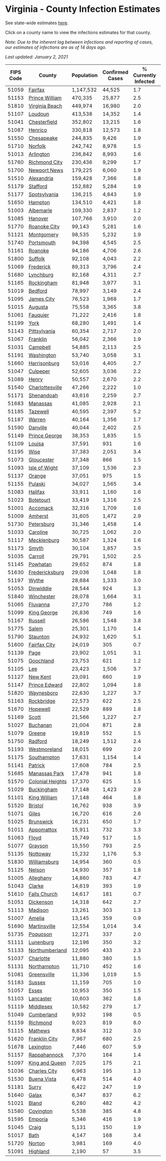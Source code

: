 # Virginia - County Infection Estimates

See state-wide estimates [here](/infections/us-va).

Click on a county name to view the infections estimates for that county.

*Note: Due to the inherent lag between infections and reporting of cases, our estimates of infections are as of 14 days ago.*

*Last updated: January 2, 2021*

|   FIPS Code |                               County |   Population |   Confirmed Cases |   % Currently Infected |   % Total Infected |
|-------------|--------------------------------------|--------------|-------------------|------------------------|--------------------|
|       51059 |                   [Fairfax](fairfax) |    1,147,532 |            44,525 |                    1.7 |               14.5 |
|       51153 |     [Prince William](prince-william) |      470,335 |            25,877 |                    2.5 |               20.0 |
|       51810 |     [Virginia Beach](virginia-beach) |      449,974 |            16,980 |                    2.0 |               11.9 |
|       51107 |                   [Loudoun](loudoun) |      413,538 |            14,352 |                    1.4 |               12.3 |
|       51041 |         [Chesterfield](chesterfield) |      352,802 |            13,215 |                    1.6 |               12.7 |
|       51087 |                   [Henrico](henrico) |      330,818 |            12,573 |                    1.8 |               13.2 |
|       51550 |             [Chesapeake](chesapeake) |      244,835 |             9,426 |                    1.9 |               12.5 |
|       51710 |                   [Norfolk](norfolk) |      242,742 |             8,978 |                    1.5 |               12.0 |
|       51013 |               [Arlington](arlington) |      236,842 |             8,993 |                    1.6 |               14.2 |
|       51760 |       [Richmond City](richmond-city) |      230,436 |             9,299 |                    1.7 |               13.9 |
|       51700 |         [Newport News](newport-news) |      179,225 |             6,060 |                    1.9 |               10.8 |
|       51510 |             [Alexandria](alexandria) |      159,428 |             7,366 |                    1.8 |               17.8 |
|       51179 |                 [Stafford](stafford) |      152,882 |             5,284 |                    1.9 |               11.7 |
|       51177 |         [Spotsylvania](spotsylvania) |      136,215 |             4,843 |                    1.9 |               11.9 |
|       51650 |                   [Hampton](hampton) |      134,510 |             4,421 |                    1.8 |               10.4 |
|       51003 |               [Albemarle](albemarle) |      109,330 |             2,837 |                    1.2 |                8.5 |
|       51085 |                   [Hanover](hanover) |      107,766 |             3,910 |                    2.0 |               11.5 |
|       51770 |         [Roanoke City](roanoke-city) |       99,143 |             5,281 |                    1.6 |               16.6 |
|       51121 |             [Montgomery](montgomery) |       98,535 |             5,232 |                    1.9 |               16.2 |
|       51740 |             [Portsmouth](portsmouth) |       94,398 |             4,545 |                    2.5 |               16.0 |
|       51161 |                   [Roanoke](roanoke) |       94,186 |             4,706 |                    2.6 |               15.2 |
|       51800 |                   [Suffolk](suffolk) |       92,108 |             4,043 |                    2.2 |               14.5 |
|       51069 |               [Frederick](frederick) |       89,313 |             3,796 |                    2.4 |               13.7 |
|       51680 |               [Lynchburg](lynchburg) |       82,168 |             4,311 |                    2.7 |               16.0 |
|       51165 |             [Rockingham](rockingham) |       81,948 |             3,977 |                    3.1 |               16.3 |
|       51019 |                   [Bedford](bedford) |       78,997 |             3,149 |                    2.4 |               12.0 |
|       51095 |             [James City](james-city) |       76,523 |             1,968 |                    1.7 |                8.7 |
|       51015 |                   [Augusta](augusta) |       75,558 |             3,365 |                    3.8 |               13.4 |
|       51061 |                 [Fauquier](fauquier) |       71,222 |             2,416 |                    1.8 |               11.4 |
|       51199 |                         [York](york) |       68,280 |             1,491 |                    1.4 |                7.0 |
|       51143 |         [Pittsylvania](pittsylvania) |       60,354 |             2,717 |                    2.0 |               13.6 |
|       51067 |                 [Franklin](franklin) |       56,042 |             2,366 |                    1.9 |               12.7 |
|       51031 |                 [Campbell](campbell) |       54,885 |             2,113 |                    2.5 |               11.3 |
|       51191 |             [Washington](washington) |       53,740 |             3,058 |                    3.1 |               16.8 |
|       51660 |         [Harrisonburg](harrisonburg) |       53,016 |             4,405 |                    2.7 |               30.3 |
|       51047 |                 [Culpeper](culpeper) |       52,605 |             3,036 |                    2.2 |               20.6 |
|       51089 |                       [Henry](henry) |       50,557 |             2,670 |                    2.2 |               16.4 |
|       51540 |   [Charlottesville](charlottesville) |       47,266 |             2,222 |                    1.0 |               15.2 |
|       51171 |             [Shenandoah](shenandoah) |       43,616 |             2,259 |                    2.7 |               18.0 |
|       51683 |                 [Manassas](manassas) |       41,085 |             2,928 |                    2.1 |               28.8 |
|       51185 |                 [Tazewell](tazewell) |       40,595 |             2,397 |                    5.2 |               17.1 |
|       51187 |                     [Warren](warren) |       40,164 |             1,356 |                    1.7 |               11.3 |
|       51590 |                 [Danville](danville) |       40,044 |             2,402 |                    2.5 |               18.4 |
|       51149 |       [Prince George](prince-george) |       38,353 |             1,835 |                    1.5 |               15.4 |
|       51109 |                     [Louisa](louisa) |       37,591 |               931 |                    1.6 |                8.0 |
|       51195 |                         [Wise](wise) |       37,383 |             2,051 |                    3.4 |               16.3 |
|       51073 |             [Gloucester](gloucester) |       37,348 |               866 |                    1.5 |                7.3 |
|       51093 |       [Isle of Wight](isle-of-wight) |       37,109 |             1,536 |                    2.3 |               13.9 |
|       51137 |                     [Orange](orange) |       37,051 |               975 |                    1.5 |                8.4 |
|       51155 |                   [Pulaski](pulaski) |       34,027 |             1,565 |                    3.4 |               13.3 |
|       51083 |                   [Halifax](halifax) |       33,911 |             1,160 |                    1.6 |               10.5 |
|       51023 |               [Botetourt](botetourt) |       33,419 |             1,316 |                    2.5 |               12.1 |
|       51001 |                 [Accomack](accomack) |       32,316 |             1,709 |                    1.6 |               24.0 |
|       51009 |                   [Amherst](amherst) |       31,605 |             1,472 |                    2.9 |               14.0 |
|       51730 |             [Petersburg](petersburg) |       31,346 |             1,458 |                    1.4 |               15.0 |
|       51033 |                 [Caroline](caroline) |       30,725 |             1,062 |                    2.0 |               10.9 |
|       51117 |           [Mecklenburg](mecklenburg) |       30,587 |             1,324 |                    1.6 |               15.2 |
|       51173 |                       [Smyth](smyth) |       30,104 |             1,857 |                    3.5 |               17.9 |
|       51035 |                   [Carroll](carroll) |       29,791 |             1,502 |                    2.5 |               16.3 |
|       51145 |                 [Powhatan](powhatan) |       29,652 |               874 |                    1.8 |                8.9 |
|       51630 |     [Fredericksburg](fredericksburg) |       29,036 |             1,048 |                    1.8 |               12.5 |
|       51197 |                       [Wythe](wythe) |       28,684 |             1,333 |                    3.0 |               13.9 |
|       51053 |               [Dinwiddie](dinwiddie) |       28,544 |               924 |                    1.3 |               10.3 |
|       51840 |             [Winchester](winchester) |       28,078 |             1,664 |                    3.1 |               19.7 |
|       51065 |                 [Fluvanna](fluvanna) |       27,270 |               786 |                    1.2 |                9.7 |
|       51099 |           [King George](king-george) |       26,836 |               749 |                    1.6 |                8.7 |
|       51167 |                   [Russell](russell) |       26,586 |             1,548 |                    3.8 |               17.1 |
|       51775 |                       [Salem](salem) |       25,301 |             1,170 |                    1.4 |               14.3 |
|       51790 |                 [Staunton](staunton) |       24,932 |             1,620 |                    5.1 |               19.6 |
|       51600 |         [Fairfax City](fairfax-city) |       24,019 |               305 |                    0.7 |                4.7 |
|       51139 |                         [Page](page) |       23,902 |             1,051 |                    3.1 |               15.9 |
|       51075 |               [Goochland](goochland) |       23,753 |               621 |                    1.2 |                9.5 |
|       51105 |                           [Lee](lee) |       23,423 |             1,506 |                    3.7 |               19.0 |
|       51127 |                 [New Kent](new-kent) |       23,091 |               660 |                    1.9 |                9.0 |
|       51147 |       [Prince Edward](prince-edward) |       22,802 |             1,094 |                    1.8 |               16.6 |
|       51820 |             [Waynesboro](waynesboro) |       22,630 |             1,227 |                    3.7 |               16.4 |
|       51163 |             [Rockbridge](rockbridge) |       22,573 |               622 |                    2.5 |                8.1 |
|       51670 |                 [Hopewell](hopewell) |       22,529 |               889 |                    1.8 |               13.0 |
|       51169 |                       [Scott](scott) |       21,566 |             1,227 |                    2.7 |               17.1 |
|       51027 |                 [Buchanan](buchanan) |       21,004 |               871 |                    2.8 |               11.8 |
|       51079 |                     [Greene](greene) |       19,819 |               552 |                    1.5 |                8.9 |
|       51750 |                   [Radford](radford) |       18,249 |             1,512 |                    2.4 |               25.3 |
|       51193 |         [Westmoreland](westmoreland) |       18,015 |               699 |                    2.0 |               13.0 |
|       51175 |           [Southampton](southampton) |       17,631 |             1,154 |                    1.4 |               22.8 |
|       51141 |                   [Patrick](patrick) |       17,608 |               784 |                    2.5 |               13.5 |
|       51685 |       [Manassas Park](manassas-park) |       17,478 |               941 |                    1.8 |               21.4 |
|       51570 | [Colonial Heights](colonial-heights) |       17,370 |               625 |                    1.5 |               12.6 |
|       51029 |             [Buckingham](buckingham) |       17,148 |             1,423 |                    2.9 |               31.1 |
|       51101 |         [King William](king-william) |       17,148 |               464 |                    1.8 |                8.5 |
|       51520 |                   [Bristol](bristol) |       16,762 |               938 |                    3.9 |               16.5 |
|       51071 |                       [Giles](giles) |       16,720 |               616 |                    2.6 |               10.6 |
|       51025 |               [Brunswick](brunswick) |       16,231 |               650 |                    1.7 |               12.8 |
|       51011 |             [Appomattox](appomattox) |       15,911 |               732 |                    3.3 |               14.0 |
|       51063 |                       [Floyd](floyd) |       15,749 |               517 |                    1.5 |               10.0 |
|       51077 |                   [Grayson](grayson) |       15,550 |               793 |                    2.5 |               16.2 |
|       51135 |                 [Nottoway](nottoway) |       15,232 |             1,176 |                    5.3 |               22.9 |
|       51830 |         [Williamsburg](williamsburg) |       14,954 |               360 |                    0.5 |                8.7 |
|       51125 |                     [Nelson](nelson) |       14,930 |               357 |                    1.8 |                7.4 |
|       51005 |               [Alleghany](alleghany) |       14,860 |               783 |                    4.7 |               15.6 |
|       51043 |                     [Clarke](clarke) |       14,619 |               393 |                    1.9 |                8.4 |
|       51610 |         [Falls Church](falls-church) |       14,617 |               181 |                    0.7 |                5.4 |
|       51051 |               [Dickenson](dickenson) |       14,318 |               642 |                    2.7 |               13.2 |
|       51113 |                   [Madison](madison) |       13,261 |               303 |                    1.3 |                7.6 |
|       51007 |                     [Amelia](amelia) |       13,145 |               359 |                    0.9 |                9.0 |
|       51690 |         [Martinsville](martinsville) |       12,554 |             1,014 |                    3.4 |               25.1 |
|       51735 |                 [Poquoson](poquoson) |       12,271 |               337 |                    2.0 |                8.4 |
|       51111 |               [Lunenburg](lunenburg) |       12,196 |               350 |                    3.2 |                9.0 |
|       51133 |     [Northumberland](northumberland) |       12,095 |               433 |                    2.3 |               11.3 |
|       51037 |               [Charlotte](charlotte) |       11,880 |               380 |                    1.5 |               10.1 |
|       51131 |           [Northampton](northampton) |       11,710 |               452 |                    1.6 |               17.6 |
|       51081 |           [Greensville](greensville) |       11,336 |             1,019 |                    1.5 |               32.5 |
|       51183 |                     [Sussex](sussex) |       11,159 |               705 |                    1.0 |               23.3 |
|       51057 |                       [Essex](essex) |       10,953 |               350 |                    1.5 |               10.8 |
|       51103 |               [Lancaster](lancaster) |       10,603 |               362 |                    1.8 |                9.9 |
|       51119 |               [Middlesex](middlesex) |       10,582 |               279 |                    1.7 |                8.3 |
|       51049 |             [Cumberland](cumberland) |        9,932 |               198 |                    0.5 |                7.2 |
|       51159 |                 [Richmond](richmond) |        9,023 |               819 |                    8.0 |               37.2 |
|       51115 |                   [Mathews](mathews) |        8,834 |               312 |                    3.0 |               10.6 |
|       51620 |       [Franklin City](franklin-city) |        7,967 |               680 |                    2.5 |               28.2 |
|       51678 |               [Lexington](lexington) |        7,446 |               607 |                    5.9 |               24.2 |
|       51157 |         [Rappahannock](rappahannock) |        7,370 |               164 |                    1.4 |                7.3 |
|       51097 |     [King and Queen](king-and-queen) |        7,025 |               175 |                    2.1 |                8.3 |
|       51036 |         [Charles City](charles-city) |        6,963 |               195 |                    1.3 |                9.9 |
|       51530 |           [Buena Vista](buena-vista) |        6,478 |               514 |                    4.0 |               24.0 |
|       51181 |                       [Surry](surry) |        6,422 |               247 |                    1.9 |               12.4 |
|       51640 |                       [Galax](galax) |        6,347 |               837 |                    6.2 |               45.3 |
|       51021 |                       [Bland](bland) |        6,280 |               482 |                    4.2 |               22.4 |
|       51580 |               [Covington](covington) |        5,538 |               385 |                    4.8 |               20.1 |
|       51595 |                   [Emporia](emporia) |        5,346 |               416 |                    1.9 |               28.1 |
|       51045 |                       [Craig](craig) |        5,131 |               150 |                    1.9 |                9.1 |
|       51017 |                         [Bath](bath) |        4,147 |               168 |                    3.4 |               10.6 |
|       51720 |                     [Norton](norton) |        3,981 |               169 |                    4.0 |               12.9 |
|       51091 |                 [Highland](highland) |        2,190 |                57 |                    3.5 |                8.7 |